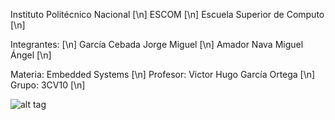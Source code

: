 
Instituto Politécnico Nacional [\n]
ESCOM [\n]
Escuela Superior de Computo [\n]

Integrantes: [\n]
García Cebada Jorge Miguel [\n]
Amador Nava Miguel Ángel [\n]

Materia: Embedded Systems [\n]
Profesor: Victor Hugo García Ortega [\n]
Grupo: 3CV10 [\n]

![alt tag](rasp.jpg)
